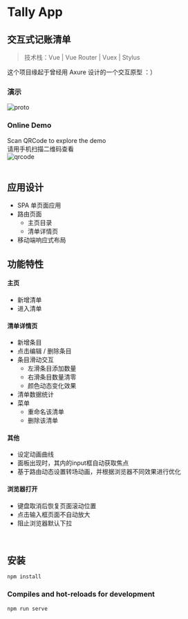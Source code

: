 # Tally App 
## 交互式记账清单
> 技术栈：Vue  |  Vue Router  |  Vuex  |  Stylus 

这个项目缘起于曾经用 Axure 设计的一个交互原型 ：）

### 演示
![proto](https://cdn.jsdelivr.net/gh/chelseachel/tally-app/docs/demo.gif)  
### Online Demo 
Scan QRCode to explore the demo<br>
请用手机扫描二维码查看<br>
![qrcode](https://cdn.jsdelivr.net/gh/chelseachel/tally-app/docs/qrcode.jpeg)  
<br>
## 应用设计
* SPA 单页面应用
* 路由页面
  * 主页目录
  * 清单详情页
* 移动端响应式布局

## 功能特性
#### 主页<br>
* 新增清单
* 进入清单<br>
#### 清单详情页<br>
* 新增条目
* 点击编辑 / 删除条目
* 条目滑动交互
  * 左滑条目添加数量
  * 右滑条目数量清零
  * 颜色动态变化效果
* 清单数据统计
* 菜单
  * 重命名该清单
  * 删除该清单
#### 其他
* 设定动画曲线
* 面板出现时，其内的input框自动获取焦点
* 基于路由动态设置转场动画，并根据浏览器不同效果进行优化

#### 浏览器打开  
* 键盘取消后恢复页面滚动位置 
* 点击输入框页面不自动放大
* 阻止浏览器默认下拉


<br>

## 安装
```
npm install
```

### Compiles and hot-reloads for development
```
npm run serve
```
